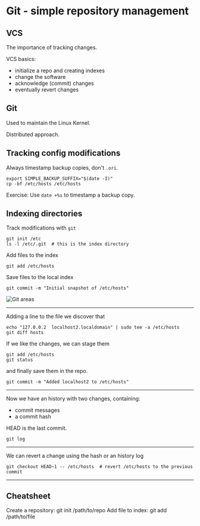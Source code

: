 # Git - simple repository management


## VCS

The importance of tracking changes.

VCS basics:

  - initialize a repo and creating indexes
  - change the software
  - acknowledge (commit) changes
  - eventually revert changes


## Git

Used to maintain the Linux Kernel.

Distributed approach.

## Tracking config modifications

Always timestamp backup copies, don't `.ori`.

```
export SIMPLE_BACKUP_SUFFIX="$(date -I)"
cp -bf /etc/hosts /etc/hosts
```

Exercise: Use `date +%s` to timestamp a backup copy.


## Indexing directories

Track modifications with `git`

```
git init /etc
ls -l /etc/.git  # this is the index directory
```

Add files to the index

```
git add /etc/hosts
```

Save files to the local index

```
git commit -m "Initial snapshot of /etc/hosts"
```

![Git areas](https://git-scm.com/images/about/index1@2x.png)


---

Adding a line to the file we discover that

```
echo "127.0.0.2  localhost2.localdomain" | sudo tee -a /etc/hosts 
git diff hosts
```

If we like the changes, we can stage them 

```
git add /etc/hosts
git status 
```

and finally save them in the repo.

```
git commit -m "Added localhost2 to /etc/hosts"
```
---

Now we have an history with two changes, containing:

 - commit messages
 - a commit hash

HEAD is the last commit.


```
git log 
```

---

We can revert a change using the hash or an history log

```
git checkout HEAD~1 -- /etc/hosts  # revert /etc/hosts to the previous commit
```

---

## Cheatsheet

Create a repository: git init /path/to/repo
Add file to index: git add /path/to/file

